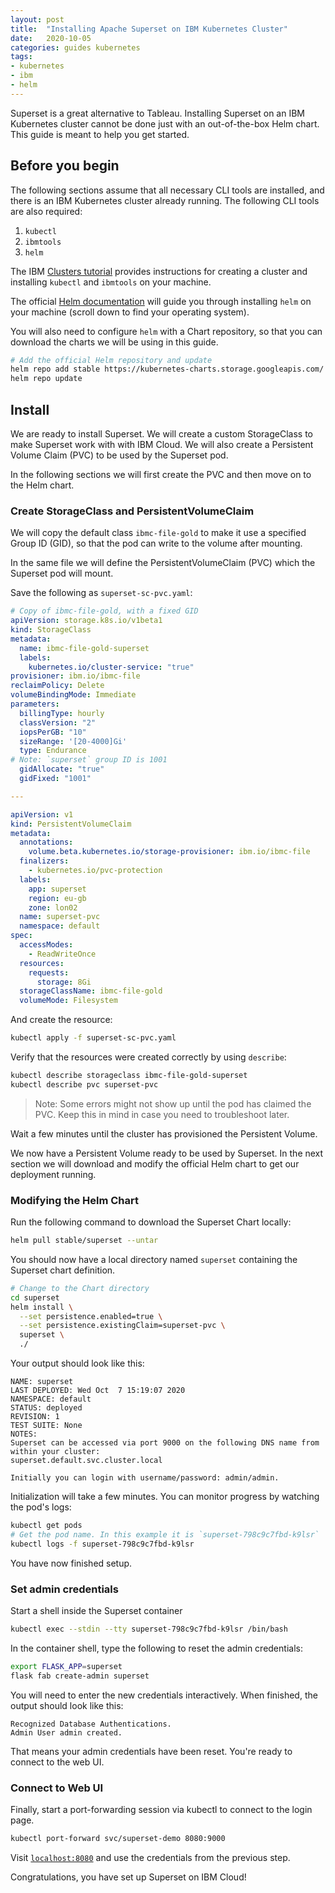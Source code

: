 ```yaml
---
layout: post
title:  "Installing Apache Superset on IBM Kubernetes Cluster"
date:   2020-10-05
categories: guides kubernetes
tags:
- kubernetes
- ibm
- helm
---
```


Superset is a great alternative to Tableau. Installing Superset on an IBM
Kubernetes cluster cannot be done just with an out-of-the-box Helm chart.
This guide is meant to help you get started.

## Before you begin

The following sections assume that all necessary CLI tools are installed, and
there is an IBM Kubernetes cluster already running. The following CLI tools
are also required:

1. `kubectl`
1. `ibmtools`
1. `helm`

The IBM [Clusters tutorial][1] provides instructions for creating a cluster and
installing `kubectl` and `ibmtools` on your machine.

The official [Helm documentation][2] will guide you through installing `helm`
on your machine (scroll down to find your operating system).

You will also need to configure `helm` with a Chart repository, so that you can
download the charts we will be using in this guide.

```bash
# Add the official Helm repository and update
helm repo add stable https://kubernetes-charts.storage.googleapis.com/
helm repo update
```


## Install

We are ready to install Superset. We will create a custom StorageClass to
make Superset work with with IBM Cloud. We will also create a Persistent
Volume Claim (PVC) to be used by the Superset pod.

In the following sections we will first create the PVC and then move on to
the Helm chart.

### Create StorageClass and PersistentVolumeClaim

We will copy the default class `ibmc-file-gold` to make it use a specified
Group ID (GID), so that the pod can write to the volume after mounting.

In the same file we will define the PersistentVolumeClaim (PVC) which the
Superset pod will mount.

Save the following as `superset-sc-pvc.yaml`:

```yaml
# Copy of ibmc-file-gold, with a fixed GID
apiVersion: storage.k8s.io/v1beta1
kind: StorageClass
metadata:
  name: ibmc-file-gold-superset
  labels:
    kubernetes.io/cluster-service: "true"
provisioner: ibm.io/ibmc-file
reclaimPolicy: Delete
volumeBindingMode: Immediate
parameters:
  billingType: hourly
  classVersion: "2"
  iopsPerGB: "10"
  sizeRange: '[20-4000]Gi'
  type: Endurance
# Note: `superset` group ID is 1001
  gidAllocate: "true"
  gidFixed: "1001"

---

apiVersion: v1
kind: PersistentVolumeClaim
metadata:
  annotations:
    volume.beta.kubernetes.io/storage-provisioner: ibm.io/ibmc-file
  finalizers:
    - kubernetes.io/pvc-protection
  labels:
    app: superset
    region: eu-gb
    zone: lon02
  name: superset-pvc
  namespace: default
spec:
  accessModes:
    - ReadWriteOnce
  resources:
    requests:
      storage: 8Gi
  storageClassName: ibmc-file-gold
  volumeMode: Filesystem
```

And create the resource:

```bash
kubectl apply -f superset-sc-pvc.yaml
```

Verify that the resources were created correctly by using `describe`:

```bash
kubectl describe storageclass ibmc-file-gold-superset
kubectl describe pvc superset-pvc
```

>Note: Some errors might not show up until the pod has claimed the PVC. Keep
>this in mind in case you need to troubleshoot later.

Wait a few minutes until the cluster has provisioned the Persistent Volume.

We now have a Persistent Volume ready to be used by Superset. In the next
section we will download and modify the official Helm chart to get our
deployment running.

### Modifying the Helm Chart

Run the following command to download the Superset Chart locally:

```bash
helm pull stable/superset --untar
```

You should now have a local directory named `superset` containing the
Superset chart definition.

```bash
# Change to the Chart directory
cd superset
helm install \
  --set persistence.enabled=true \
  --set persistence.existingClaim=superset-pvc \
  superset \
  ./
```


Your output should look like this:

```
NAME: superset
LAST DEPLOYED: Wed Oct  7 15:19:07 2020
NAMESPACE: default
STATUS: deployed
REVISION: 1
TEST SUITE: None
NOTES:
Superset can be accessed via port 9000 on the following DNS name from within your cluster:
superset.default.svc.cluster.local

Initially you can login with username/password: admin/admin.
```

Initialization will take a few minutes. You can monitor progress by watching the pod's logs:

```bash
kubectl get pods
# Get the pod name. In this example it is `superset-798c9c7fbd-k9lsr`
kubectl logs -f superset-798c9c7fbd-k9lsr
```

You have now finished setup.

### Set admin credentials

Start a shell inside the Superset container

```bash
kubectl exec --stdin --tty superset-798c9c7fbd-k9lsr /bin/bash
```

In the container shell, type the following to reset the admin credentials:

```bash
export FLASK_APP=superset
flask fab create-admin superset
```

You will need to enter the new credentials interactively. When finished, the output
should look like this:

```
Recognized Database Authentications.
Admin User admin created.
```

That means your admin credentials have been reset. You're ready to connect to
the web UI.

### Connect to Web UI

Finally, start a port-forwarding session via kubectl to connect to the login page.

```bash
kubectl port-forward svc/superset-demo 8080:9000
```

Visit [`localhost:8080`](http://localhost:8080) and use the credentials from the
previous step.


Congratulations, you have set up Superset on IBM Cloud!


[1]: https://cloud.ibm.com/docs/containers?topic=containers-cs_cluster_tutorial
[2]: https://helm.sh/docs/intro/install/
